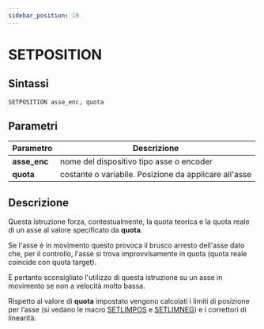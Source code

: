 ```yaml
---
sidebar_position: 10
---
```


# SETPOSITION

## Sintassi

  ```
SETPOSITION asse_enc, quota
  ```

## Parametri
|Parametro         | Descrizione                                              |                
|------------------|----------------------------------------------------------|
| **asse_enc**     | nome del dispositivo tipo asse o encoder                 |         
| **quota**        | costante o variabile. Posizione da applicare all'asse    |         

## Descrizione
Questa istruzione forza, contestualmente, la quota teorica e la quota reale di un asse al valore specificato da **quota**. 

Se l'asse è in movimento questo provoca il brusco arresto dell'asse dato che, per il controllo, l'asse si trova improvvisamente in quota (quota reale coincide con quota target). 

È pertanto sconsigliato l'utilizzo di questa istruzione su un asse in movimento se non a velocità molto bassa. 

Rispetto al valore di **quota** impostato vengono calcolati i limiti di posizione per l’asse (si vedano le macro [SETLIMPOS](SETLIMPOS.md) e [SETLIMNEG](SETLIMNEG.md)) e i correttori di linearità.


